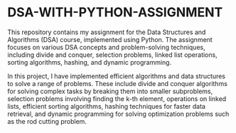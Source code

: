 # DSA-WITH-PYTHON-ASSIGNMENT

This repository contains my assignment for the Data Structures and Algorithms (DSA) course, implemented using Python. The assignment focuses on various DSA concepts and problem-solving techniques, including divide and conquer, selection problems, linked list operations, sorting algorithms, hashing, and dynamic programming.

In this project, I have implemented efficient algorithms and data structures to solve a range of problems. These include divide and conquer algorithms for solving complex tasks by breaking them into smaller subproblems, selection problems involving finding the k-th element, operations on linked lists, efficient sorting algorithms, hashing techniques for faster data retrieval, and dynamic programming for solving optimization problems such as the rod cutting problem.
